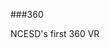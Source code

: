 ###360
<script src="//360.vizor.io/scripts/embed.js" data-vizorurl="https://360.vizor.io/embed/v/jyd7o" ></script>

NCESD's first 360 VR
